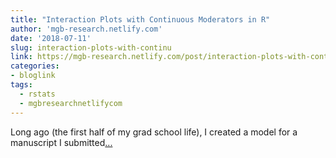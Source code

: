 ```yaml
---
title: "Interaction Plots with Continuous Moderators in R"
author: 'mgb-research.netlify.com'
date: '2018-07-11'
slug: interaction-plots-with-continu
link: https://mgb-research.netlify.com/post/interaction-plots-with-continuous-moderators-in-r/
categories:
- bloglink
tags:
  - rstats
  - mgbresearchnetlifycom
---
```


Long ago (the first half of my grad school life), I created a model for a manuscript I submitted[... <i class="fas fa-external-link-alt"></i>](https://mgb-research.netlify.com/post/interaction-plots-with-continuous-moderators-in-r/)

